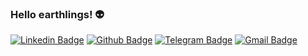 ### Hello earthlings! 👽

[![Linkedin Badge](https://img.shields.io/badge/-Linkedin-0077B5?style=flat-square&logo=Linkedin&logoColor=white&link=https://www.linkedin.com/in/matheus-anjos)](https://www.linkedin.com/in/matheus-anjos) 
[![Github Badge](https://img.shields.io/badge/-Github-000?style=flat-square&logo=Github&logoColor=white&link=https://github.com/anjosma)](https://github.com/anjosma) 
[![Telegram Badge](https://img.shields.io/badge/-Telegram-0E8ED4?style=flat-square&logo=Telegram&logoColor=white&link=mailto:anjos97.matheus@gmail.com)](https://t.me/anjosmatheus)
[![Gmail Badge](https://img.shields.io/badge/-Gmail-c14438?style=flat-square&logo=Gmail&logoColor=white&link=mailto:anjos97.matheus@gmail.com)](mailto:anjos97.matheus@gmail.com)
<!--
**anjosma/anjosma** is a ✨ _special_ ✨ repository because its `README.md` (this file) appears on your GitHub profile.

Here are some ideas to get you started:

- 🔭 I’m currently working on ...
- 🌱 I’m currently learning ...
- 👯 I’m looking to collaborate on ...
- 🤔 I’m looking for help with ...
- 💬 Ask me about ...
- 📫 How to reach me: ...
- 😄 Pronouns: ...
- ⚡ Fun fact: ...
-->
